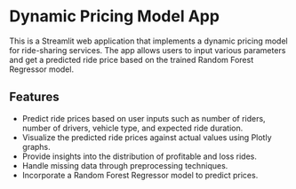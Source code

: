 # Dynamic Pricing Model App

This is a Streamlit web application that implements a dynamic pricing model for ride-sharing services. The app allows users to input various parameters and get a predicted ride price based on the trained Random Forest Regressor model. 

## Features

- Predict ride prices based on user inputs such as number of riders, number of drivers, vehicle type, and expected ride duration.
- Visualize the predicted ride prices against actual values using Plotly graphs.
- Provide insights into the distribution of profitable and loss rides.
- Handle missing data through preprocessing techniques.
- Incorporate a Random Forest Regressor model to predict prices.




